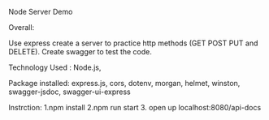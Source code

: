Node Server Demo

Overall:

Use express create a server to practice http methods (GET POST PUT and DELETE).
Create swagger to test the code.

Technology Used :
Node.js,

Package installed:
express.js,
cors,
dotenv,
morgan,
helmet,
winston,
swagger-jsdoc,
swagger-ui-express

Instrction:
1.npm install
2.npm run start 3. open up localhost:8080/api-docs
